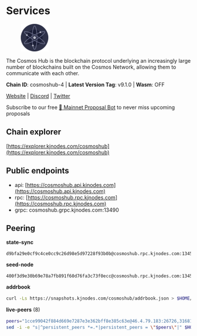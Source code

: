 # Services

<figure><img src="https://raw.githubusercontent.com/kj89/cosmos-images/main/logos/cosmoshub.png" alt=""><figcaption></figcaption></figure>

The Cosmos Hub is the blockchain protocol underlying an  increasingly large number of blockchains built on the  Cosmos Network, allowing them to communicate with each other.

**Chain ID**: cosmoshub-4 | **Latest Version Tag**: v9.1.0 | **Wasm**: OFF

[Website](https://hub.cosmos.network) | [Discord](https://discord.gg/cosmosnetwork) | [Twitter](https://twitter.com/cosmoshub)



Subscribe to our free [🤖 Mainnet Proposal Bot](https://t.me/kjnodes_proposal_bot) to never miss upcoming proposals


## Chain explorer
[https://explorer.kjnodes.com/cosmoshub](https://explorer.kjnodes.com/cosmoshub)

## Public endpoints

* api: [https://cosmoshub.api.kjnodes.com](https://cosmoshub.api.kjnodes.com)
* rpc: [https://cosmoshub.rpc.kjnodes.com](https://cosmoshub.rpc.kjnodes.com)
* grpc: cosmoshub.grpc.kjnodes.com:13490

## Peering

**state-sync**

```text
d9bfa29e0cf9c4ce0cc9c26d98e5d97228f93b0b@cosmoshub.rpc.kjnodes.com:13456
```

**seed-node**

```text
400f3d9e30b69e78a7fb891f60d76fa3c73f0ecc@cosmoshub.rpc.kjnodes.com:13459
```

**addrbook**
```bash
curl -Ls https://snapshots.kjnodes.com/cosmoshub/addrbook.json > $HOME/.gaia/config/addrbook.json
```

**live-peers** (8)
```bash
peers="1cce99042f884d669e7287e3e362bff8e385c63e@46.4.79.183:26726,31681c089f19cbc8008e133c64e2b524aff0dd3f@46.4.107.112:14956,81062b9a8807a1229543b84bae2898c50a1b1dfc@52.211.169.132:26656,2a821a6107e805cb990e7b416d224d1928a19fba@18.177.1.230:26656,c1e437f73b8889b78ea34981e7c349157ad80284@107.135.15.66:26656,53b3651680ec3482d736808cbb3035940107f8ab@82.100.58.119:26656,f05ddce65f1e75babe01d05fef1bce5d8ffe0972@54.177.181.170:26656,d9bfa29e0cf9c4ce0cc9c26d98e5d97228f93b0b@65.109.88.38:13456"
sed -i -e "s|^persistent_peers *=.*|persistent_peers = \"$peers\"|" $HOME/.gaia/config/config.toml
```
